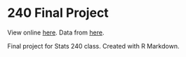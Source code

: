 # 240 Final Project

View online [here](https://avery2.github.io/240_FinalProject/). Data from [here](https://www.kaggle.com/yamaerenay/spotify-dataset-19212020-160k-tracks?select=data_by_artist_o.csv).

Final project for Stats 240 class. Created with R Markdown.
